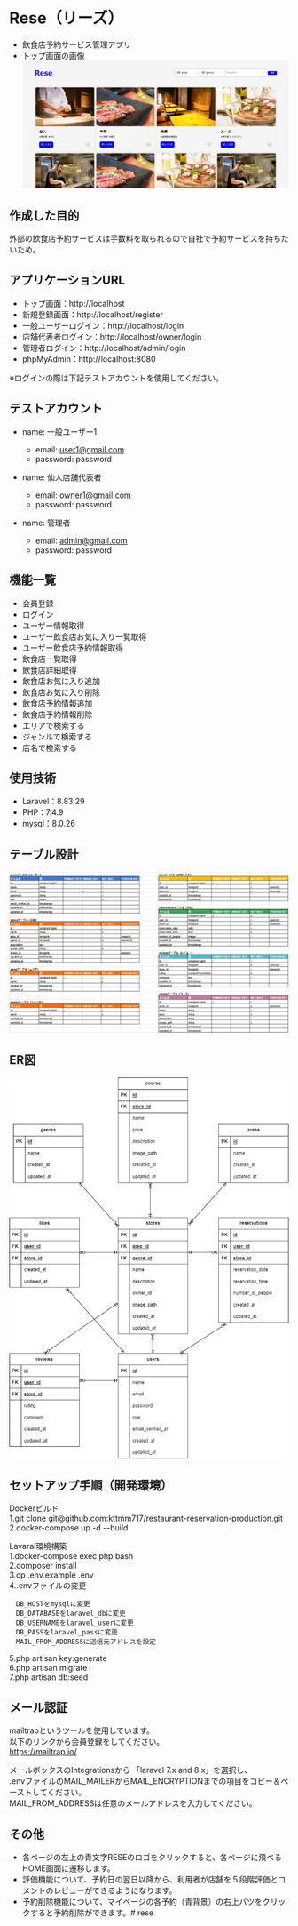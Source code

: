 # Rese（リーズ）
- 飲食店予約サービス管理アプリ
- トップ画面の画像
![alt](ReseTop.jpg)

## 作成した目的
外部の飲食店予約サービスは手数料を取られるので自社で予約サービスを持ちたいため。

## アプリケーションURL
- トップ画面：http://localhost
- 新規登録画面：http://localhost/register
- 一般ユーザーログイン：http://localhost/login
- 店舗代表者ログイン：http://localhost/owner/login
- 管理者ログイン：http://localhost/admin/login
- phpMyAdmin：http://localhost:8080

※ログインの際は下記テストアカウントを使用してください。

## テストアカウント
- name: 一般ユーザー1  
  - email: user1@gmail.com  
  - password: password  

- name: 仙人店舗代表者  
  - email: owner1@gmail.com  
  - password: password  

- name: 管理者  
  - email: admin@gmail.com  
  - password: password

## 機能一覧
- 会員登録
- ログイン
- ユーザー情報取得
- ユーザー飲食店お気に入り一覧取得
- ユーザー飲食店予約情報取得
- 飲食店一覧取得
- 飲食店詳細取得
- 飲食店お気に入り追加
- 飲食店お気に入り削除
- 飲食店予約情報追加
- 飲食店予約情報削除
- エリアで検索する
- ジャンルで検索する
- 店名で検索する

## 使用技術
- Laravel：8.83.29
- PHP：7.4.9
- mysql：8.0.26

## テーブル設計
![alt](table.jpg)

## ER図
![alt](er.png)

## セットアップ手順（開発環境）
Dockerビルド  
1.git clone git@github.com:kttmm717/restaurant-reservation-production.git  
2.docker-compose up -d --build  

Lavaral環境構築  
1.docker-compose exec php bash  
2.composer install  
3.cp .env.example .env  
4..envファイルの変更  
```
　DB_HOSTをmysqlに変更  
　DB_DATABASEをlaravel_dbに変更  
　DB_USERNAMEをlaravel_userに変更  
　DB_PASSをlaravel_passに変更  
　MAIL_FROM_ADDRESSに送信元アドレスを設定  
```
5.php artisan key:generate  
6.php artisan migrate  
7.php artisan db:seed  

## メール認証
mailtrapというツールを使用しています。<br>
以下のリンクから会員登録をしてください。　<br>
https://mailtrap.io/

メールボックスのIntegrationsから 「laravel 7.x and 8.x」を選択し、　<br>
.envファイルのMAIL_MAILERからMAIL_ENCRYPTIONまでの項目をコピー＆ペーストしてください。　<br>
MAIL_FROM_ADDRESSは任意のメールアドレスを入力してください。

## その他
- 各ページの左上の青文字RESEのロゴをクリックすると、各ページに飛べるHOME画面に遷移します。
- 評価機能について、予約日の翌日以降から、利用者が店舗を５段階評価とコメントのレビューができるようになります。
- 予約削除機能について、マイページの各予約（青背景）の右上バツをクリックすると予約削除ができます。# rese
